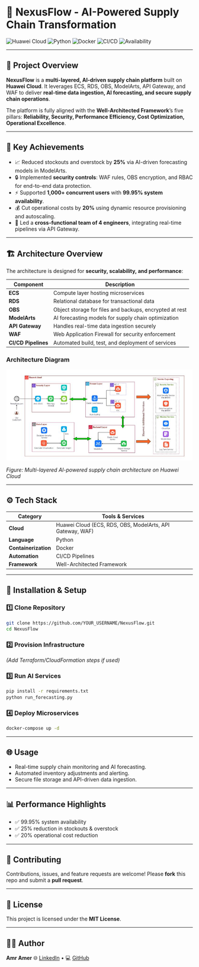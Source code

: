 # 🤖 NexusFlow - AI-Powered Supply Chain Transformation

![Huawei Cloud](https://img.shields.io/badge/Huawei-Cloud-red?logo=huawei\&logoColor=white)
![Python](https://img.shields.io/badge/Python-DarkBlue?logo=python\&logoColor=white)
![Docker](https://img.shields.io/badge/Docker-Blue?logo=docker\&logoColor=white)
![CI/CD](https://img.shields.io/badge/CI/CD-Pipelines-blueviolet)
![Availability](https://img.shields.io/badge/Availability-99.95%25-brightgreen)

---

## 🌟 Project Overview

**NexusFlow** is a **multi-layered, AI-driven supply chain platform** built on **Huawei Cloud**.
It leverages ECS, RDS, OBS, ModelArts, API Gateway, and WAF to deliver **real-time data ingestion, AI forecasting, and secure supply chain operations**.

The platform is fully aligned with the **Well-Architected Framework**’s five pillars:
**Reliability, Security, Performance Efficiency, Cost Optimization, Operational Excellence**.

---

## 🚀 Key Achievements

* 📈 Reduced stockouts and overstock by **25%** via AI-driven forecasting models in ModelArts.
* 🔒 Implemented **security controls**: WAF rules, OBS encryption, and RBAC for end-to-end data protection.
* ⚡ Supported **1,000+ concurrent users** with **99.95% system availability**.
* 💰 Cut operational costs by **20%** using dynamic resource provisioning and autoscaling.
* 👥 Led a **cross-functional team of 4 engineers**, integrating real-time pipelines via API Gateway.

---

## 🏗️ Architecture Overview

The architecture is designed for **security, scalability, and performance**:

| Component           | Description                                             |
| ------------------- | ------------------------------------------------------- |
| **ECS**             | Compute layer hosting microservices                     |
| **RDS**             | Relational database for transactional data              |
| **OBS**             | Object storage for files and backups, encrypted at rest |
| **ModelArts**       | AI forecasting models for supply chain optimization     |
| **API Gateway**     | Handles real-time data ingestion securely               |
| **WAF**             | Web Application Firewall for security enforcement       |
| **CI/CD Pipelines** | Automated build, test, and deployment of services       |

### Architecture Diagram

![NexusFlow Architecture](1735316588109.jpeg "NexusFlow Architecture")

*Figure: Multi-layered AI-powered supply chain architecture on Huawei Cloud*

---

## ⚙️ Tech Stack

| Category             | Tools & Services                                          |
| -------------------- | --------------------------------------------------------- |
| **Cloud**            | Huawei Cloud (ECS, RDS, OBS, ModelArts, API Gateway, WAF) |
| **Language**         | Python                                                    |
| **Containerization** | Docker                                                    |
| **Automation**       | CI/CD Pipelines                                           |
| **Framework**        | Well-Architected Framework                                |

---

## 🔧 Installation & Setup

### 1️⃣ Clone Repository

```bash
git clone https://github.com/YOUR_USERNAME/NexusFlow.git
cd NexusFlow
```

### 2️⃣ Provision Infrastructure

*(Add Terraform/CloudFormation steps if used)*

### 3️⃣ Run AI Services

```bash
pip install -r requirements.txt
python run_forecasting.py
```

### 4️⃣ Deploy Microservices

```bash
docker-compose up -d
```

---

## 🌐 Usage

* Real-time supply chain monitoring and AI forecasting.
* Automated inventory adjustments and alerting.
* Secure file storage and API-driven data ingestion.

---

## 📊 Performance Highlights

* ✅ 99.95% system availability
* ✅ 25% reduction in stockouts & overstock
* ✅ 20% operational cost reduction

---

## 🤝 Contributing

Contributions, issues, and feature requests are welcome!
Please **fork** this repo and submit a **pull request**.

---

## 📜 License

This project is licensed under the **MIT License**.

---

## 👨‍💻 Author

**Amr Amer**
🌐 [LinkedIn](https://www.linkedin.com/in/amr-amer) • 💻 [GitHub](https://github.com/ammr102)
